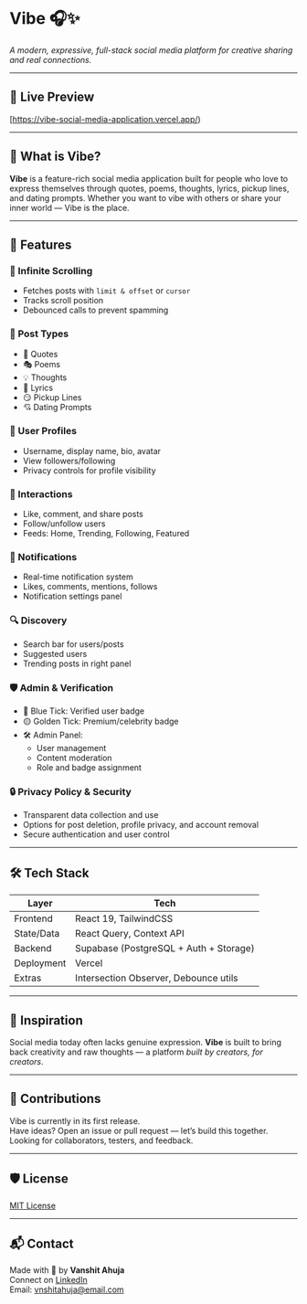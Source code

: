 # Vibe 🎧✨  
*A modern, expressive, full-stack social media platform for creative sharing and real connections.*

---

## 🚀 Live Preview  
[https://vibe-social-media-application.vercel.app/)

---

## 📌 What is Vibe?  
**Vibe** is a feature-rich social media application built for people who love to express themselves through quotes, poems, thoughts, lyrics, pickup lines, and dating prompts. Whether you want to vibe with others or share your inner world — Vibe is the place.

---

## 🎯 Features

### 🔄 Infinite Scrolling
- Fetches posts with `limit & offset` or `cursor`
- Tracks scroll position
- Debounced calls to prevent spamming

### 📝 Post Types
- 💭 Quotes
- 🎭 Poems
- 💡 Thoughts
- 🎵 Lyrics
- 😏 Pickup Lines
- 💘 Dating Prompts

### 👤 User Profiles
- Username, display name, bio, avatar
- View followers/following
- Privacy controls for profile visibility

### 💬 Interactions
- Like, comment, and share posts
- Follow/unfollow users
- Feeds: Home, Trending, Following, Featured

### 🔔 Notifications
- Real-time notification system
- Likes, comments, mentions, follows
- Notification settings panel

### 🔍 Discovery
- Search bar for users/posts
- Suggested users
- Trending posts in right panel

### 🛡️ Admin & Verification
- 🔷 Blue Tick: Verified user badge  
- 🟡 Golden Tick: Premium/celebrity badge  
- 🛠️ Admin Panel:
  - User management
  - Content moderation
  - Role and badge assignment

### 🔒 Privacy Policy & Security
- Transparent data collection and use
- Options for post deletion, profile privacy, and account removal
- Secure authentication and user control

---

## 🛠️ Tech Stack

| Layer       | Tech                                       |
|-------------|--------------------------------------------|
| Frontend    | React 19, TailwindCSS                      |
| State/Data  | React Query, Context API                   |
| Backend     | Supabase (PostgreSQL + Auth + Storage)     |
| Deployment  | Vercel               |
| Extras      | Intersection Observer, Debounce utils      |

---

## 🧠 Inspiration

Social media today often lacks genuine expression. **Vibe** is built to bring back creativity and raw thoughts — a platform *built by creators, for creators*.

---

## 🤝 Contributions

Vibe is currently in its first release.  
Have ideas? Open an issue or pull request — let’s build this together.  
Looking for collaborators, testers, and feedback.

---

## 🛡️ License

[MIT License](LICENSE)

---

## 📬 Contact

Made with 💖 by **Vanshit Ahuja**  
Connect on [LinkedIn](https://linkedin.com/in/vanshit-ahuja)  
Email: vnshitahuja@email.com  